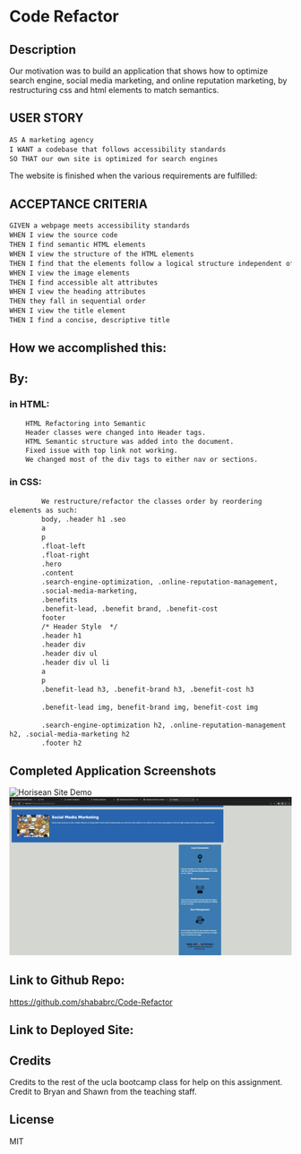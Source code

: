 # Code Refactor

## Description

Our motivation was to build an application that shows how to optimize search engine, social media marketing, and online reputation marketing, by restructuring css and html elements
to match semantics. 


## USER STORY
```md
AS A marketing agency
I WANT a codebase that follows accessibility standards
SO THAT our own site is optimized for search engines
```

The website is finished when the various requirements are fulfilled:

## ACCEPTANCE CRITERIA
```md
GIVEN a webpage meets accessibility standards
WHEN I view the source code
THEN I find semantic HTML elements
WHEN I view the structure of the HTML elements
THEN I find that the elements follow a logical structure independent of styling and positioning
WHEN I view the image elements
THEN I find accessible alt attributes
WHEN I view the heading attributes
THEN they fall in sequential order
WHEN I view the title element
THEN I find a concise, descriptive title
```


## How we accomplished this:

## By: 

### in HTML:
        HTML Refactoring into Semantic
        Header classes were changed into Header tags.
        HTML Semantic structure was added into the document.
        Fixed issue with top link not working.
        We changed most of the div tags to either nav or sections.

 
 
 

### in CSS:
            We restructure/refactor the classes order by reordering elements as such:
            body, .header h1 .seo
            a
            p
            .float-left
            .float-right
            .hero
            .content
            .search-engine-optimization, .online-reputation-management,
            .social-media-marketing,
            .benefits
            .benefit-lead, .benefit brand, .benefit-cost
            footer
            /* Header Style  */
            .header h1
            .header div
            .header div ul
            .header div ul li
            a
            p
            .benefit-lead h3, .benefit-brand h3, .benefit-cost h3

            .benefit-lead img, benefit-brand img, benefit-cost img

            .search-engine-optimization h2, .online-reputation-management h2, .social-media-marketing h2
            .footer h2


## Completed Application Screenshots
![Horisean Site Demo](./assets/Horisean.png)
![Screenshots](./assets/Horisean2.png)

## Link to Github Repo:
https://github.com/shababrc/Code-Refactor

## Link to Deployed Site:


## Credits
Credits to the rest of the ucla bootcamp class for help on this assignment. Credit to Bryan and Shawn from the teaching staff. 

## License
MIT

